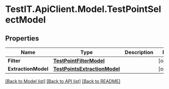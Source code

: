 # TestIT.ApiClient.Model.TestPointSelectModel

## Properties

Name | Type | Description | Notes
------------ | ------------- | ------------- | -------------
**Filter** | [**TestPointFilterModel**](TestPointFilterModel.md) |  | [optional] 
**ExtractionModel** | [**TestPointsExtractionModel**](TestPointsExtractionModel.md) |  | [optional] 

[[Back to Model list]](../README.md#documentation-for-models) [[Back to API list]](../README.md#documentation-for-api-endpoints) [[Back to README]](../README.md)

